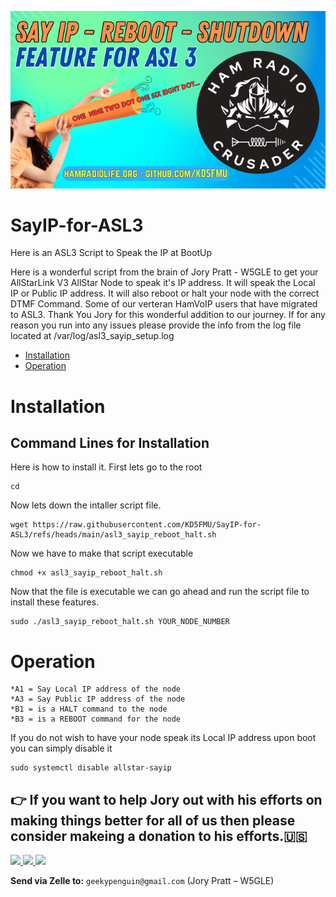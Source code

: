 ![sayiplogo Logo](https://github.com/KD5FMU/SayIP-for-ASL3/blob/main/sayip.jpg)

# SayIP-for-ASL3
Here is an ASL3 Script to Speak the IP at BootUp


Here is a wonderful script from the brain of Jory Pratt - W5GLE to get your AllStarLink V3 AllStar Node to speak it's IP address. It will speak the Local IP or Public IP address. It will also reboot or halt your node with the correct DTMF Command. Some of our verteran HamVoIP users that have migrated to ASL3. Thank You Jory for this wonderful addition to our journey. If for any reason you run into any issues please provide the info from the log file located at /var/log/asl3_sayip_setup.log

- [Installation](#installation) 
- [Operation](#operation)

# Installation

## Command Lines for Installation

Here is how to install it.
First lets go to the root
```
cd 
```
Now lets down the intaller script file.
```
wget https://raw.githubusercontent.com/KD5FMU/SayIP-for-ASL3/refs/heads/main/asl3_sayip_reboot_halt.sh
```

Now we have to make that script executable
```
chmod +x asl3_sayip_reboot_halt.sh
```

Now that the file is executable we can go ahead and run the script file to install these features.
```
sudo ./asl3_sayip_reboot_halt.sh YOUR_NODE_NUMBER
```

# Operation

```
*A1 = Say Local IP address of the node
*A3 = Say Public IP address of the node
*B1 = is a HALT command to the node
*B3 = is a REBOOT command for the node
```
If you do not wish to have your node speak its Local IP address upon boot you can simply disable it
```
sudo systemctl disable allstar-sayip
```

👉 If you want to help Jory out with his efforts on making things better for all of us then please consider makeing a donation to his efforts.🇺🇸
---
<a href="https://www.paypal.com/donate?token=IyATJ7p91vnH0tLglypNy2DxIZ3G2VmpWddIzltxRzY4kpcF0hPRHPj7F9ipe3YvfujL-1een4QH5Te5" target="_blank">
  <img src="https://img.shields.io/badge/Donate%20with-PayPal-00457C?style=for-the-badge&logo=paypal&logoColor=white" />
</a>

<a href="https://cash.app/$anarchpeng" target="_blank">
  <img src="https://img.shields.io/badge/Donate-CashApp-00C244?style=for-the-badge&logo=cashapp&logoColor=white" />
</a>

<!-- Zelle uses email/phone inside your bank app; no public pay URL exists. -->
<a href="mailto:geekypenguin@gmail.com?subject=Zelle%20Donation%20for%20Jory%20Pratt%20-%20W5GLE&body=I%27d%20like%20to%20send%20a%20Zelle%20donation.">
  <img src="https://img.shields.io/badge/Donate%20via-Zelle-6D1E72?style=for-the-badge&logo=zelle&logoColor=white" />
</a>

**Send via Zelle to:** `geekypenguin@gmail.com` (Jory Pratt – W5GLE)





